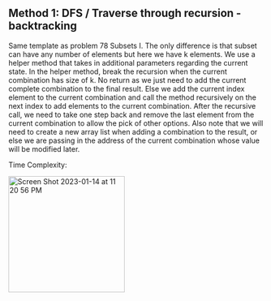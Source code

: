 ## Method 1: DFS / Traverse through recursion - backtracking

Same template as problem 78 Subsets I. The only difference is that subset can have any number of elements but here we have k elements. We use a helper method that takes in additional parameters regarding the current state. In the helper method, break the recursion when the current combination has size of k. No return as we just need to add the current complete combination to the final result. Else we add the current index element to the current combination and call the method recursively on the next index to add elements to the current combination. After the recursive call, we need to take one step back and remove the last element from the current combination to allow the pick of other options. Also note that we will need to create a new array list when adding a combination to the result, or else we are passing in the address of the current combination whose value will be modified later.

Time Complexity: 

<img width="229" alt="Screen Shot 2023-01-14 at 11 20 56 PM" src="https://user-images.githubusercontent.com/106039830/212524211-b4d3bc87-689b-43d8-9504-c1c513cb0f63.png">

